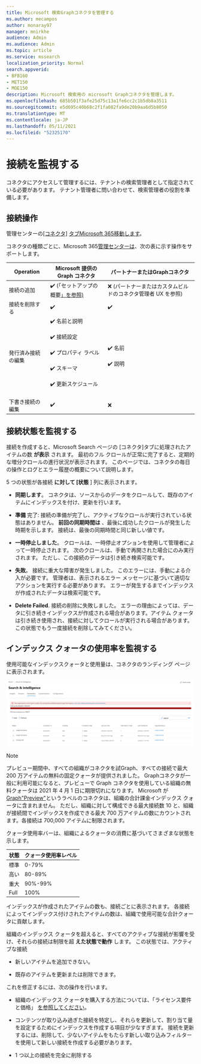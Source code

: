 ```yaml
---
title: Microsoft 検索Graphコネクタを管理する
ms.author: mecampos
author: monaray97
manager: mnirkhe
audience: Admin
ms.audience: Admin
ms.topic: article
ms.service: mssearch
localization_priority: Normal
search.appverid:
- BFB160
- MET150
- MOE150
description: Microsoft 検索用の microsoft Graphコネクタを管理します。
ms.openlocfilehash: 685b501f3afe25d75c13a1fe6cc2c1b5db8a3511
ms.sourcegitcommit: e5d695c40b68c2f1fa082fa9de20b9aa6d5b8050
ms.translationtype: MT
ms.contentlocale: ja-JP
ms.lasthandoff: 05/11/2021
ms.locfileid: "52325170"
---
```

<!-- markdownlint-disable no-inline-html -->

# <a name="monitor-your-connections"></a>接続を監視する

コネクタにアクセスして管理するには、テナントの検索管理者として指定されている必要があります。 テナント管理者に問い合わせて、検索管理者の役割を準備します。

## <a name="connection-operations"></a>接続操作

管理センターの[[コネクタ]](https://admin.microsoft.com/Adminportal/Home#/MicrosoftSearch/Connectors) [タブMicrosoft 365移動します](https://admin.microsoft.com)。

コネクタの種類ごとに、Microsoft 365[管理センターは](https://admin.microsoft.com)、次の表に示す操作をサポートします。

Operation | Microsoft 提供の Graph コネクタ | パートナーまたはGraphコネクタ
--- | --- | ---
接続の追加 | :heavy_check_mark: (「セットアップの概要[」を参照)](configure-connector.md) | :x: (パートナーまたはカスタムビルドのコネクタ管理者 UX を参照)
接続を削除する | :heavy_check_mark: | :heavy_check_mark:
発行済み接続の編集 | :heavy_check_mark: 名前と説明<br></br> :heavy_check_mark: 接続設定<br></br> :heavy_check_mark: プロパティ ラベル<br></br> :heavy_check_mark: スキーマ<br></br> :heavy_check_mark: 更新スケジュール<br></br> | :heavy_check_mark: 名前<br></br> :heavy_check_mark: 説明
下書き接続の編集 | :heavy_check_mark: | :x:

## <a name="monitor-your-connection-state"></a>接続状態を監視する

接続を作成すると、Microsoft Search ページの [コネクタ]タブに処理されたアイテムの数 **が表示** されます。 最初のフル クロールが正常に完了すると、定期的な増分クロールの進行状況が表示されます。 このページでは、コネクタの毎日の操作とログとエラー履歴の概要について説明します。

5 つの状態が各接続 **に対して [状態** ] 列に表示されます。

* **同期します**。 コネクタは、ソースからのデータをクロールして、既存のアイテムにインデックスを付け、更新を行います。

* **準備** 完了: 接続の準備が完了し、アクティブなクロールが実行されている状態はありません。 **前回の同期時間は** 、最後に成功したクロールが発生した時期を示します。 接続は、最後の同期時間と同じ新しい値です。

* **一時停止しました**。 クロールは、一時停止オプションを使用して管理者によって一時停止されます。 次のクロールは、手動で再開された場合にのみ実行されます。 ただし、この接続のデータは引き続き検索可能です。

* **失敗**。 接続に重大な障害が発生しました。 このエラーには、手動による介入が必要です。 管理者は、表示されるエラー メッセージに基づいて適切なアクションを実行する必要があります。 エラーが発生するまでインデックスが作成されたデータは検索可能です。

* **Delete Failed**. 接続の削除に失敗しました。 エラーの理由によっては、データに引き続きインデックスが作成される場合があります。アイテム クォータは引き続き使用され、接続に対してクロールが実行される場合があります。 この状態でもう一度接続を削除してみてください。

## <a name="monitor-your-index-quota-utilization"></a>インデックス クォータの使用率を監視する

使用可能なインデックスクォータと使用量は、コネクタのランディング ページに表示されます。

![インデックス クォータ使用率バー](media/quota_utilization.png)
 
>[!NOTE]
>プレビュー期間中、すべての組織がコネクタを試Graph、すべての接続で最大 200 万アイテムの無料の固定クォータが提供されました。 Graphコネクタが一般に利用可能になると、プレビューで Graph コネクタを使用している組織の無料クォータは 2021 年 4 月 1 日に期限切れになります。
>Microsoft が[Graph"Preview"](./connectors-overview.md)というラベルのコネクタは、組織の合計課金インデックス クォータに含まれません。 ただし、組織に対して構成できる最大接続数 10 と、組織が接続間でインデックスを作成できる最大 700 万アイテムの数にカウントされます。各接続は 700,000 アイテムに制限されます。 

クォータ使用率バーは、組織によるクォータの消費に基づいてさまざまな状態を示します。

状態 | クォータ使用率レベル
--- | --- 
標準 | 0-79%
高い | 80-89%
重大 | 90%-99%
Full | 100%

<!-- 
![Quota utilization levels](media/connectors-quota-utilization-levels.png)
-->

インデックスが作成されたアイテムの数も、接続ごとに表示されます。 各接続によってインデックス付けされたアイテムの数は、組織で使用可能な合計クォータに貢献します。

組織のインデックス クォータを超えると、すべてのアクティブな接続が影響を受け、それらの接続は制限を超 **えた状態で動作** します。 この状態では、アクティブな接続  

* 新しいアイテムを追加できない。

* 既存のアイテムを更新または削除できます。

これを修正するには、次の操作を行います。

* 組織のインデックス クォータを購入する方法については、「ライセンス要件と価格」 [を参照してください](licensing.md)。

* コンテンツが取り込み過ぎた接続を特定し、それらを更新して、割り当て量を設定するためにインデックスを作成する項目が少なすぎます。 接続を更新するには、削除して、少ないアイテムをもたらす新しい取り込みフィルターを使用して新しい接続を作成する必要があります。

* 1 つ以上の接続を完全に削除する